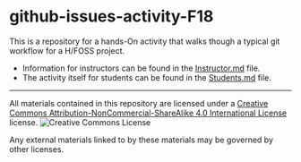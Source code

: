 # github-issues-activity-F18

This is a repository for a hands-On activity that walks though a typical git workflow for a H/FOSS project.

* Information for instructors can be found in the [Instructor.md](Instructor.md) file.
* The activity itself for students can be found in the [Students.md](Students.md) file.

---

All materials contained in this repository are licensed under a [Creative Commons Attribution-NonCommercial-ShareAlike 4.0 International License](https://creativecommons.org/licenses/by-nc-sa/4.0/) license. ![Creative Commons License](https://i.creativecommons.org/l/by-nc-sa/4.0/88x31.png)

Any external materials linked to by these materials may be governed by other licenses.
